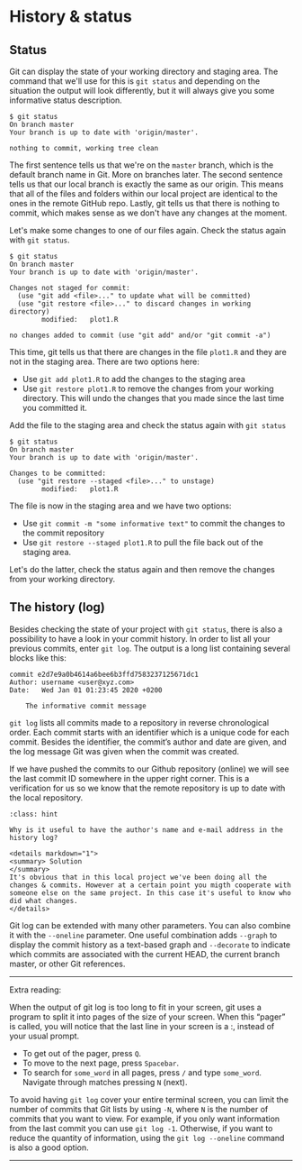 # History & status 

## Status
Git can display the state of your working directory and staging area. The command that we'll use for this is `git status` and depending on the situation the output will look differently, but it will always give you some informative status description.

```
$ git status
On branch master
Your branch is up to date with 'origin/master'.

nothing to commit, working tree clean
```

The first sentence tells us that we're on the `master` branch, which is the default branch name in Git. More on branches later. The second sentence tells us that our local branch is exactly the same as our origin. This means that all of the files and folders within our local project are identical to the ones in the remote GitHub repo. Lastly, git tells us that there is nothing to commit, which makes sense as we don't have any changes at the moment. 


Let's make some changes to one of our files again.  Check the status again with `git status`.

```
$ git status
On branch master
Your branch is up to date with 'origin/master'.

Changes not staged for commit:
  (use "git add <file>..." to update what will be committed)
  (use "git restore <file>..." to discard changes in working directory)
        modified:   plot1.R

no changes added to commit (use "git add" and/or "git commit -a")
```

This time, git tells us that there are changes in the file `plot1.R` and they are not in the staging area. There are two options here:
- Use `git add plot1.R` to add the changes to the staging area 
- Use `git restore plot1.R` to remove the changes from your working directory. This will undo the changes that you made since the last time you committed it. 

Add the file to the staging area and check the status again with `git status`

```
$ git status
On branch master
Your branch is up to date with 'origin/master'.

Changes to be committed:
  (use "git restore --staged <file>..." to unstage)
        modified:   plot1.R
```

The file is now in the staging area and we have two options:
- Use `git commit -m "some informative text"` to commit the changes to the commit repository
- Use `git restore --staged plot1.R` to pull the file back out of the staging area.

Let's do the latter, check the status again and then remove the changes from your working directory. 


## The history (log)
Besides checking the state of your project with `git status`, there is also a possibility to have a look in your commit history. In order to list all your previous commits, enter `git log`. The output is a long list containing several blocks like this:

```
commit e2d7e9a0b4614a6bee6b3ffd7583237125671dc1
Author: username <user@xyz.com>
Date:   Wed Jan 01 01:23:45 2020 +0200

    The informative commit message
```

`git log` lists all commits made to a repository in reverse chronological order. Each commit starts with an identifier which is a unique code for each commit. Besides the identifier, the commit’s author and date are given, and the log message Git was given when the commit was created.

If we have pushed the commits to our Github repository (online) we will see the last commit ID somewhere in the upper right corner. This is a verification for us so we know that the remote repository is up to date with the local repository. 


```{admonition} Question
:class: hint

Why is it useful to have the author's name and e-mail address in the history log?

<details markdown="1">
<summary> Solution
</summary>
It's obvious that in this local project we've been doing all the changes & commits. However at a certain point you migth cooperate with someone else on the same project. In this case it's useful to know who did what changes.  
</details>
```


Git log can be extended with many other parameters. You can also combine it with the `--oneline` parameter. One useful combination adds `--graph` to display the commit history as a text-based graph and `--decorate` to indicate which commits are associated with the current HEAD, the current branch master, or other Git references.

---
Extra reading:

When the output of git log is too long to fit in your screen, git uses a program to split it into pages of the size of your screen. When this “pager” is called, you will notice that the last line in your screen is a :, instead of your usual prompt.
- To get out of the pager, press `Q`.
- To move to the next page, press `Spacebar`.
- To search for `some_word` in all pages, press `/` and type `some_word`. Navigate through matches pressing `N` (next).

To avoid having `git log` cover your entire terminal screen, you can limit the number of commits that Git lists by using `-N`, where `N` is the number of commits that you want to view. For example, if you only want information from the last commit you can use `git log -1`. Otherwise, if you want to reduce the quantity of information, using the `git log --oneline` command is also a good option.

---


